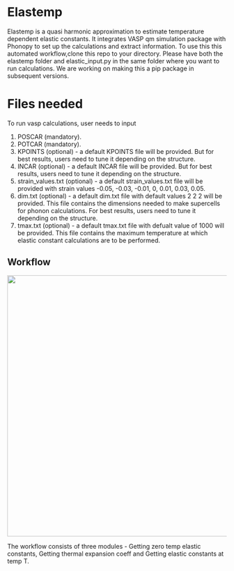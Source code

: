 # Elastemp

Elastemp is a quasi harmonic approximation to estimate temperature dependent elastic constants. It integrates VASP qm simulation package with Phonopy to set up the calculations and extract information. To use this this automated workflow,clone this repo to your directory. Please have both the elastemp folder and elastic_input.py in the same folder where you want to run calculations. We are working on making this a pip package in subsequent versions. 

# Files needed 

To run vasp calculations, user needs to input
1. POSCAR (mandatory). 
2. POTCAR (mandatory).
3. KPOINTS (optional) - a default KPOINTS file will be provided. But for best results, users need to tune it depending on the structure.
4. INCAR   (optional) - a default INCAR file will be provided. But for best results, users need to tune it depending on the structure.
5. strain_values.txt (optional) - a default strain_values.txt file will be provided with strain values -0.05, -0.03, -0.01, 0, 0.01, 0.03, 0.05. 
6. dim.txt (optional) - a default dim.txt file with default values 2 2 2 will be provided. This file contains the dimensions needed to make supercells for                         phonon calculations. For best results, users need to tune it depending on the structure.
7. tmax.txt (optional) - a default tmax.txt file with defualt value of 1000 will be provided. This file contains the maximum temperature at which elastic                           constant calculations are to be performed.

## Workflow

<p align="center">
<img src="https://user-images.githubusercontent.com/120595580/207714085-196181cf-5f77-46b5-9c53-b64c73da9e68.png" width="600" height="600">
</p>

The workflow consists of three modules -  Getting zero temp elastic constants, Getting thermal expansion coeff and Getting elastic constants at temp T. 

